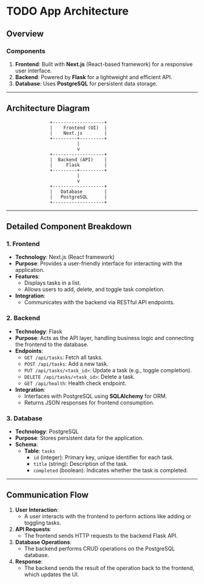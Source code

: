 # TODO App Architecture

## Overview

### Components

1. **Frontend**: Built with **Next.js** (React-based framework) for a responsive user interface.
2. **Backend**: Powered by **Flask** for a lightweight and efficient API.
3. **Database**: Uses **PostgreSQL** for persistent data storage.

---

## Architecture Diagram

```plaintext
                +-------------------+
                |    Frontend (UI)  |
                |    Next.js        |
                +---------+---------+
                          |
                          v
                +-------------------+
                |  Backend (API)    |
                |     Flask         |
                +---------+---------+
                          |
                          v
                +-------------------+
                |   Database        |
                |   PostgreSQL      |
                +-------------------+
```

---

## Detailed Component Breakdown

### 1. **Frontend**

- **Technology**: Next.js (React framework)
- **Purpose**: Provides a user-friendly interface for interacting with the application.
- **Features**:
  - Displays tasks in a list.
  - Allows users to add, delete, and toggle task completion.
- **Integration**:
  - Communicates with the backend via RESTful API endpoints.

### 2. **Backend**

- **Technology**: Flask
- **Purpose**: Acts as the API layer, handling business logic and connecting the frontend to the database.
- **Endpoints**:
  - `GET /api/tasks`: Fetch all tasks.
  - `POST /api/tasks`: Add a new task.
  - `PUT /api/tasks/<task_id>`: Update a task (e.g., toggle completion).
  - `DELETE /api/tasks/<task_id>`: Delete a task.
  - `GET /api/health`: Health check endpoint.
- **Integration**:
  - Interfaces with PostgreSQL using **SQLAlchemy** for ORM.
  - Returns JSON responses for frontend consumption.

### 3. **Database**

- **Technology**: PostgreSQL
- **Purpose**: Stores persistent data for the application.
- **Schema**:
  - **Table**: `tasks`
    - `id` (integer): Primary key, unique identifier for each task.
    - `title` (string): Description of the task.
    - `completed` (boolean): Indicates whether the task is completed.

---

## Communication Flow

1. **User Interaction**:
   - A user interacts with the frontend to perform actions like adding or toggling tasks.
2. **API Requests**:
   - The frontend sends HTTP requests to the backend Flask API.
3. **Database Operations**:
   - The backend performs CRUD operations on the PostgreSQL database.
4. **Response**:
   - The backend sends the result of the operation back to the frontend, which updates the UI.
